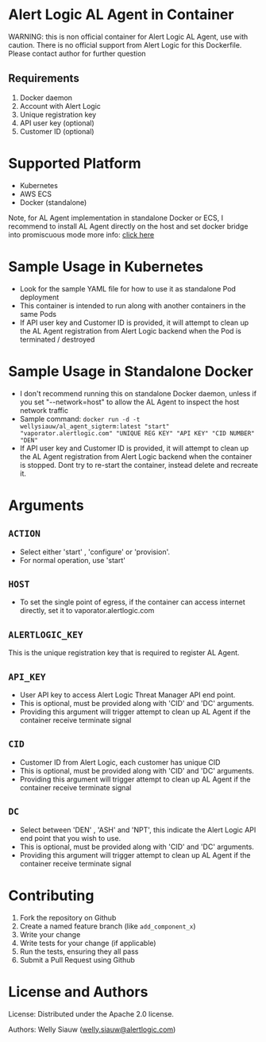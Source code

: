 Alert Logic AL Agent in Container
================
WARNING: this is non official container for Alert Logic AL Agent, use with caution.
There is no official support from Alert Logic for this Dockerfile.
Please contact author for further question 

Requirements
------------
1. Docker daemon
2. Account with Alert Logic
3. Unique registration key 
4. API user key (optional)
5. Customer ID (optional)

Supported Platform
================

* Kubernetes
* AWS ECS
* Docker (standalone)

Note, for AL Agent implementation in standalone Docker or ECS, I recommend to install AL Agent directly on the host and set docker bridge into promiscuous mode
more info: [click here](https://support.alertlogic.com/hc/en-us/articles/229487488-Supporting-Docker-with-the-Alert-Logic-Agent-Best-Practices)

Sample Usage in Kubernetes
================

* Look for the sample YAML file for how to use it as standalone Pod deployment
* This container is intended to run along with another containers in the same Pods
* If API user key and Customer ID is provided, it will attempt to clean up the AL Agent registration from Alert Logic backend when the Pod is terminated / destroyed

Sample Usage in Standalone Docker 
================

* I don't recommend running this on standalone Docker daemon, unless if you set "--network=host" to allow the AL Agent to inspect the host network traffic
* Sample command: `docker run -d -t wellysiauw/al_agent_sigterm:latest "start" "vaporator.alertlogic.com" "UNIQUE REG KEY" "API KEY" "CID NUMBER" "DEN"`
* If API user key and Customer ID is provided, it will attempt to clean up the AL Agent registration from Alert Logic backend when the container is stopped. Dont try to re-start the container, instead delete and recreate it.


Arguments
================

``ACTION``
----------

* Select either 'start' , 'configure' or 'provision'. 
* For normal operation, use 'start'

``HOST``
----------

* To set the single point of egress, if the container can access internet directly, set it to vaporator.alertlogic.com 

``ALERTLOGIC_KEY``
----------

This is the unique registration key that is required to register AL Agent. 

``API_KEY``
----------

* User API key to access Alert Logic Threat Manager API end point.
* This is optional, must be provided along with 'CID' and 'DC' arguments. 
* Providing this argument will trigger attempt to clean up AL Agent if the container receive terminate signal

``CID``
----------

* Customer ID from Alert Logic, each customer has unique CID 
* This is optional, must be provided along with 'CID' and 'DC' arguments. 
* Providing this argument will trigger attempt to clean up AL Agent if the container receive terminate signal

``DC``
----------

* Select between 'DEN' , 'ASH' and 'NPT', this indicate the Alert Logic API end point that you wish to use.
* This is optional, must be provided along with 'CID' and 'DC' arguments. 
* Providing this argument will trigger attempt to clean up AL Agent if the container receive terminate signal


Contributing
============

1. Fork the repository on Github
2. Create a named feature branch (like `add_component_x`)
3. Write your change
4. Write tests for your change (if applicable)
5. Run the tests, ensuring they all pass
6. Submit a Pull Request using Github

License and Authors
===================
License:
Distributed under the Apache 2.0 license.

Authors: 
Welly Siauw (welly.siauw@alertlogic.com)
